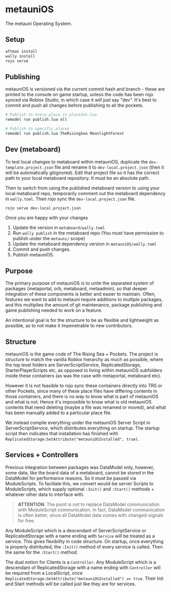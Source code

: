 # metauniOS
The metauni Operating System.

## Setup
```bash
aftman install
wally install
rojo serve
```

## Publishing
metauniOS is versioned via the current commit hash and branch - these are printed
to the console on game startup, unless the code has been rojo synced via Roblox
Studio, in which case it will just say "dev".
It's best to commit and push all changes before publishing to all the pockets.

```bash
# Publish to every place in placeIds.lua
remodel run publish.lua all

# Publish to specific places
remodel run publish.lua TheRisingSea MoonlightForest
```

## Dev (metaboard)

To test local changes to metaboard within metauniOS, duplicate the `dev-template.project.json` file and rename
it to `dev-local.project.json` (then it will be automatically gitignored).
Edit that project file so it has the correct path to your local metaboard repository.
It must be an absolute path.

Then to switch from using the published metaboard version to using your local metaboard
repo, temporarily comment out the metaboard dependency in `wally.toml`. Then rojo sync the
`dev-local.project.json` file.
```bash
rojo serve dev-local.project.json
```

Once you are happy with your changes
1. Update the version in `metaboard/wally.toml`
2. Run `wally publish` in the metaboard repo (You must have permission to publish under the `metauni/` scope)
3. Update the metaboard dependency version in `metauniOS/wally.toml`
4. Commit and push changes.
5. Publish metauniOS.

## Purpose

The primary purpose of metauniOS is to unite the separated system of packages (metaportal, orb, metaboard, metaadmin), so that deeper integration of these components is better and easier to maintain. Often, features we want to add to metauni require additions to multiple packages, and this multiplies the amount of git maintenance, package publishing and game publishing needed to work on a feature.

An intentional goal is for the structure to be as flexible and lightweight as possible, as to not make it impenetrable to new contributors.

## Structure

metauniOS is the game code of The Rising Sea + Pockets. The project is structure to match the vanilla Roblox hierarchy as much as possible, where the top level folders are ServerScriptService, ReplicatedStorage, StarterPlayerScripts etc, as opposed to living within metauniOS subfolders inside these containers (as was the case with metaportal, metaboard etc).

However it is not feasible to rojo sync these containers directly into TRS or other Pockets, since many of these place files have differing contents in those containers, and there is no way to know what is part of metauniOS and what is not. Hence it's impossible to know what is old metauniOS contents that need deleting (maybe a file was renamed or moved), and what has been manually added to a particular place file.

We instead compile everything under the metauniOS Server Script in ServerScriptService, which distributes everything on startup. The startup script then indicates that installation has finished with `ReplicatedStorage:SetAttribute("metauniOSInstalled", true)`.

## Services + Controllers

Previous integration between packages was DataModel only, however, some data, like the board data of a metaboard, cannot be stored in the DataModel for performance reasons. So it must be passed via ModuleScripts. To faciliate this, we convert would-be server Scripts to ModuleScripts, which supply optional `:Init()` and `:Start()` methods + whatever other data to interface with.

> **ATTENTION**: The point is *not* to replace DataModel communication with ModuleScript communication. In fact, DataModel communication is often better, since all DataModel data comes with changed-signals for free.

Any ModuleScript which is a descendant of ServerScriptService or ReplicatedStorage with a name ending with `Service` will be treated as a service. This gives flexibility in code structure. On startup, once everything is properly distributed, the `:Init()` method of every service is called. Then the same for the `:Start()` method.

The dual notion for Clients is a `Controller`. Any ModuleScript which is a descendant of ReplicatedStorage with a name ending with `Controller` will be required from a LocalScript, once `ReplicatedStorage:GetAttribute("metauniOSInstalled") == true`. Their Init and Start methods will be called just like they are for services.